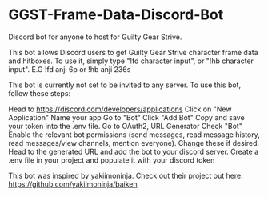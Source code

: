 # GGST-Frame-Data-Discord-Bot
Discord bot for anyone to host for Guilty Gear Strive.


This bot allows Discord users to get Guilty Gear Strive character frame data and hitboxes.
To use it, simply type "!fd character input", or "!hb character input". E.G !fd anji 6p or !hb anji 236s



This bot is currently not set to be invited to any server. To use this bot, follow these steps:

Head to https://discord.com/developers/applications
Click on "New Application"
Name your app
Go to "Bot"
Click "Add Bot"
Copy and save your token into the .env file.
Go to OAuth2, URL Generator
Check "Bot"
Enable the relevant bot permissions (send messages, read message history, read messages/view channels, mention everyone). Change these if desired.
Head to the generated URL and add the bot to your discord server.
Create a .env file in your project and populate it with your discord token




This bot was inspired by yakiimoninja. Check out their project out here: https://github.com/yakiimoninja/baiken

